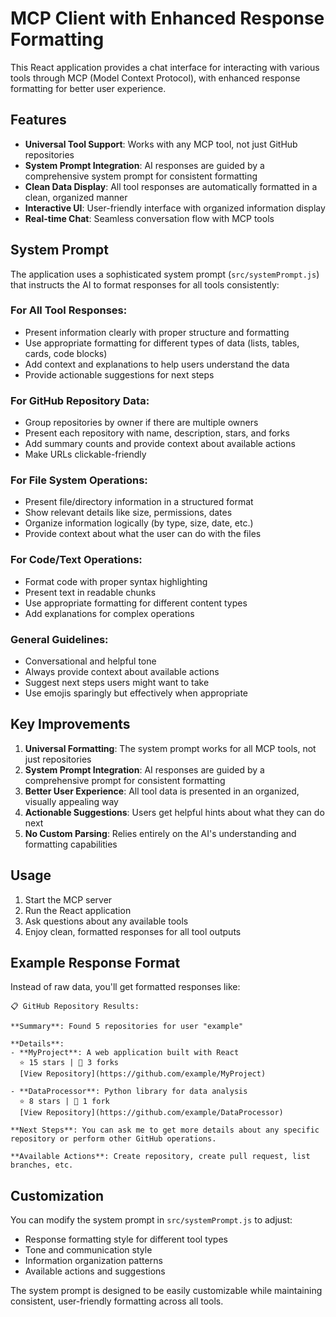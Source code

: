 # MCP Client with Enhanced Response Formatting

This React application provides a chat interface for interacting with various tools through MCP (Model Context Protocol), with enhanced response formatting for better user experience.

## Features

- **Universal Tool Support**: Works with any MCP tool, not just GitHub repositories
- **System Prompt Integration**: AI responses are guided by a comprehensive system prompt for consistent formatting
- **Clean Data Display**: All tool responses are automatically formatted in a clean, organized manner
- **Interactive UI**: User-friendly interface with organized information display
- **Real-time Chat**: Seamless conversation flow with MCP tools

## System Prompt

The application uses a sophisticated system prompt (`src/systemPrompt.js`) that instructs the AI to format responses for all tools consistently:

### For All Tool Responses:
- Present information clearly with proper structure and formatting
- Use appropriate formatting for different types of data (lists, tables, cards, code blocks)
- Add context and explanations to help users understand the data
- Provide actionable suggestions for next steps

### For GitHub Repository Data:
- Group repositories by owner if there are multiple owners
- Present each repository with name, description, stars, and forks
- Add summary counts and provide context about available actions
- Make URLs clickable-friendly

### For File System Operations:
- Present file/directory information in a structured format
- Show relevant details like size, permissions, dates
- Organize information logically (by type, size, date, etc.)
- Provide context about what the user can do with the files

### For Code/Text Operations:
- Format code with proper syntax highlighting
- Present text in readable chunks
- Use appropriate formatting for different content types
- Add explanations for complex operations

### General Guidelines:
- Conversational and helpful tone
- Always provide context about available actions
- Suggest next steps users might want to take
- Use emojis sparingly but effectively when appropriate

## Key Improvements

1. **Universal Formatting**: The system prompt works for all MCP tools, not just repositories
2. **System Prompt Integration**: AI responses are guided by a comprehensive prompt for consistent formatting
3. **Better User Experience**: All tool data is presented in an organized, visually appealing way
4. **Actionable Suggestions**: Users get helpful hints about what they can do next
5. **No Custom Parsing**: Relies entirely on the AI's understanding and formatting capabilities

## Usage

1. Start the MCP server
2. Run the React application
3. Ask questions about any available tools
4. Enjoy clean, formatted responses for all tool outputs

## Example Response Format

Instead of raw data, you'll get formatted responses like:

```
📋 GitHub Repository Results:

**Summary**: Found 5 repositories for user "example"

**Details**:
- **MyProject**: A web application built with React
  ⭐ 15 stars | 🍴 3 forks
  [View Repository](https://github.com/example/MyProject)

- **DataProcessor**: Python library for data analysis
  ⭐ 8 stars | 🍴 1 fork
  [View Repository](https://github.com/example/DataProcessor)

**Next Steps**: You can ask me to get more details about any specific repository or perform other GitHub operations.

**Available Actions**: Create repository, create pull request, list branches, etc.
```

## Customization

You can modify the system prompt in `src/systemPrompt.js` to adjust:
- Response formatting style for different tool types
- Tone and communication style
- Information organization patterns
- Available actions and suggestions

The system prompt is designed to be easily customizable while maintaining consistent, user-friendly formatting across all tools.
